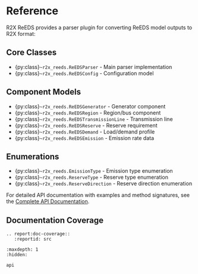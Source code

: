 # Reference

R2X ReEDS provides a parser plugin for converting ReEDS model outputs to R2X format:

## Core Classes

- {py:class}`~r2x_reeds.ReEDSParser` - Main parser implementation
- {py:class}`~r2x_reeds.ReEDSConfig` - Configuration model

## Component Models

- {py:class}`~r2x_reeds.ReEDSGenerator` - Generator component
- {py:class}`~r2x_reeds.ReEDSRegion` - Region/bus component
- {py:class}`~r2x_reeds.ReEDSTransmissionLine` - Transmission line
- {py:class}`~r2x_reeds.ReEDSReserve` - Reserve requirement
- {py:class}`~r2x_reeds.ReEDSDemand` - Load/demand profile
- {py:class}`~r2x_reeds.ReEDSEmission` - Emission rate data

## Enumerations

- {py:class}`~r2x_reeds.EmissionType` - Emission type enumeration
- {py:class}`~r2x_reeds.ReserveType` - Reserve type enumeration
- {py:class}`~r2x_reeds.ReserveDirection` - Reserve direction enumeration

For detailed API documentation with examples and method signatures, see the [Complete API Documentation](./api.md).

## Documentation Coverage

```{eval-rst}
.. report:doc-coverage::
   :reportid: src
```

```{toctree}
:maxdepth: 1
:hidden:

api
```
